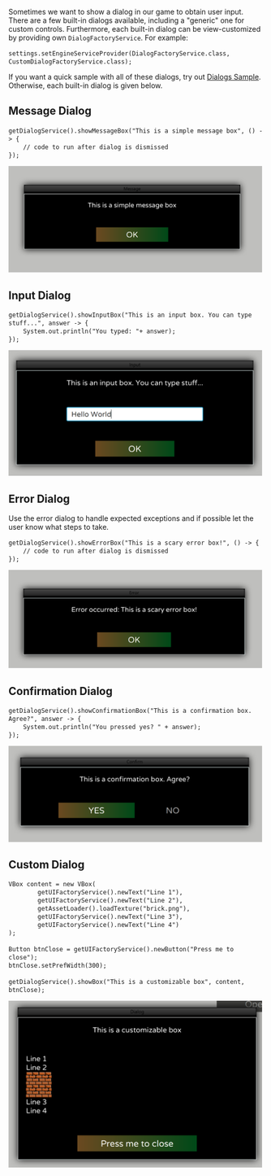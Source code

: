 Sometimes we want to show a dialog in our game to obtain user input. There are a few built-in dialogs available, including a "generic" one for custom controls. Furthermore, each built-in dialog can be view-customized by providing own `DialogFactoryService`. For example:

```
settings.setEngineServiceProvider(DialogFactoryService.class, CustomDialogFactoryService.class);
```

If you want a quick sample with all of these dialogs, try out [Dialogs Sample](https://github.com/AlmasB/FXGL/blob/master/fxgl-samples/src/main/java/intermediate/DialogsSample.java). Otherwise, each built-in dialog is given below.

## Message Dialog

```
getDialogService().showMessageBox("This is a simple message box", () -> {
    // code to run after dialog is dismissed
});
```

<img src="https://raw.githubusercontent.com/AlmasB/git-server/master/storage/images/dialog_message.png" width="500" />


## Input Dialog

```
getDialogService().showInputBox("This is an input box. You can type stuff...", answer -> {
    System.out.println("You typed: "+ answer);
});
```

<img src="https://raw.githubusercontent.com/AlmasB/git-server/master/storage/images/dialog_input.png" width="500" />

## Error Dialog

Use the error dialog to handle expected exceptions and if possible let the user know what steps to take.

```
getDialogService().showErrorBox("This is a scary error box!", () -> {
    // code to run after dialog is dismissed
});
```

<img src="https://raw.githubusercontent.com/AlmasB/git-server/master/storage/images/dialog_error.png" width="500" />

## Confirmation Dialog

```
getDialogService().showConfirmationBox("This is a confirmation box. Agree?", answer -> {
    System.out.println("You pressed yes? " + answer);
});
```

<img src="https://raw.githubusercontent.com/AlmasB/git-server/master/storage/images/dialog_confirm.png" width="500" />

## Custom Dialog

```
VBox content = new VBox(
        getUIFactoryService().newText("Line 1"),
        getUIFactoryService().newText("Line 2"),
        getAssetLoader().loadTexture("brick.png"),
        getUIFactoryService().newText("Line 3"),
        getUIFactoryService().newText("Line 4")
);

Button btnClose = getUIFactoryService().newButton("Press me to close");
btnClose.setPrefWidth(300);

getDialogService().showBox("This is a customizable box", content, btnClose);
```

<img src="https://raw.githubusercontent.com/AlmasB/git-server/master/storage/images/dialog_custom.png" width="500" />